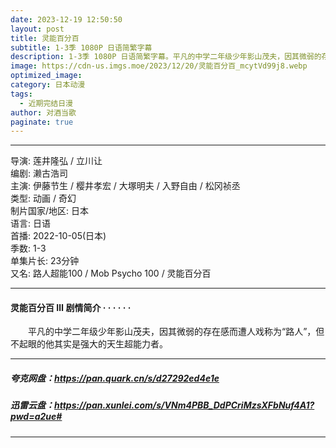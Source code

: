 ```yaml
---
date: 2023-12-19 12:50:50
layout: post
title: 灵能百分百
subtitle: 1-3季 1080P 日语简繁字幕
description: 1-3季 1080P 日语简繁字幕。平凡的中学二年级少年影山茂夫，因其微弱的存在感而遭人戏称为“路人”，但不起眼的他其实是强大的天生超能力者。...
image: https://cdn-us.imgs.moe/2023/12/20/灵能百分百_mcytVd99j8.webp
optimized_image: 
category: 日本动漫
tags:
  - 近期完结日漫
author: 对酒当歌
paginate: true
---
```


---

导演: 莲井隆弘 / 立川让  
编剧: 濑古浩司  
主演: 伊藤节生 / 樱井孝宏 / 大塚明夫 / 入野自由 / 松冈祯丞  
类型: 动画 / 奇幻  
制片国家/地区: 日本  
语言: 日语  
首播: 2022-10-05(日本)  
季数: 1-3  
单集片长: 23分钟  
又名: 路人超能100  / Mob Psycho 100  / 灵能百分百  

---

#### 灵能百分百 Ⅲ 剧情简介 · · · · · ·

　　平凡的中学二年级少年影山茂夫，因其微弱的存在感而遭人戏称为“路人”，但不起眼的他其实是强大的天生超能力者。

---

##### 夸克网盘：<https://pan.quark.cn/s/d27292ed4e1e>

##### 迅雷云盘：<https://pan.xunlei.com/s/VNm4PBB_DdPCriMzsXFbNuf4A1?pwd=a2ue#>

---

